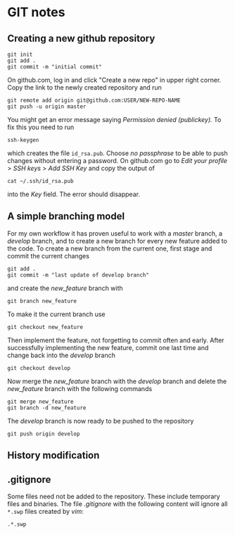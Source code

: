 # GIT notes

## Creating a new github repository

    git init
    git add .
    git commit -m "initial commit"

On github.com, log in and click "Create a new repo" in upper right corner. Copy the link to the newly created repository and run

    git remote add origin git@github.com:USER/NEW-REPO-NAME
    git push -u origin master

You might get an error message saying *Permission denied (publickey).* To fix this you need to run 

    ssh-keygen

which creates the file `id_rsa.pub`. Choose *no passphrase* to be able to push changes without entering a password. On github.com go to *Edit your profile* > *SSH keys* > *Add SSH Key* and copy the output of

    cat ~/.ssh/id_rsa.pub

into the *Key* field. The error should disappear.


## A simple branching model

For my own workflow it has proven useful to work with a *master* branch, a *develop* branch, and to create a new branch for every new feature added to the code. To create a new branch from the current one, first stage and commit the current changes

    git add .
    git commit -m "last update of develop branch"

and create the *new_feature* branch with 

    git branch new_feature

To make it the current branch use

    git checkout new_feature

Then implement the feature, not forgetting to commit often and early. After successfully implementing the new feature, commit one last time and change back into the *develop* branch

    git checkout develop

Now merge the *new_feature* branch with the *develop* branch and delete the *new_feature* branch with the following commands

    git merge new_feature
    git branch -d new_feature

The *develop* branch is now ready to be pushed to the repository

    git push origin develop


## History modification


## .gitignore

Some files need not be added to the repository. These include temporary files and binaries. The file *.gitignore* with the following content will ignore all `*.swp` files created by *vim*:

    .*.swp

    


